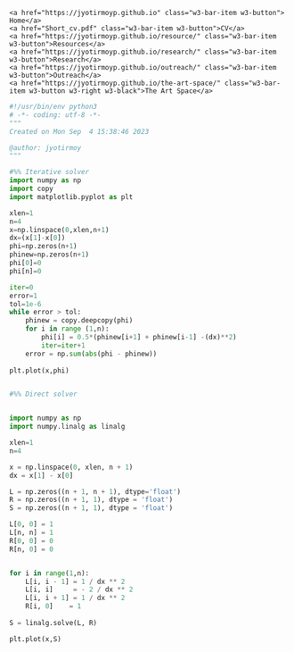 




    <a href="https://jyotirmoyp.github.io" class="w3-bar-item w3-button"> Home</a>
    <a href="Short_cv.pdf" class="w3-bar-item w3-button">CV</a>
    <a href="https://jyotirmoyp.github.io/resource/" class="w3-bar-item w3-button">Resources</a>
    <a href="https://jyotirmoyp.github.io/research/" class="w3-bar-item w3-button">Research</a>
    <a href="https://jyotirmoyp.github.io/outreach/" class="w3-bar-item w3-button">Outreach</a>
    <a href="https://jyotirmoyp.github.io/the-art-space/" class="w3-bar-item w3-button w3-right w3-black">The Art Space</a>






<!--naviation menu ends-->

```py
#!/usr/bin/env python3
# -*- coding: utf-8 -*-
"""
Created on Mon Sep  4 15:38:46 2023

@author: jyotirmoy
"""

#%% Iterative solver
import numpy as np
import copy 
import matplotlib.pyplot as plt

xlen=1
n=4
x=np.linspace(0,xlen,n+1)
dx=(x[1]-x[0])
phi=np.zeros(n+1)
phinew=np.zeros(n+1)
phi[0]=0
phi[n]=0

iter=0
error=1
tol=1e-6
while error > tol:
    phinew = copy.deepcopy(phi)
    for i in range (1,n):
        phi[i] = 0.5*(phinew[i+1] + phinew[i-1] -(dx)**2)
        iter=iter+1
    error = np.sum(abs(phi - phinew))
        
plt.plot(x,phi)    


#%% Direct solver 


import numpy as np 
import numpy.linalg as linalg

xlen=1
n=4

x = np.linspace(0, xlen, n + 1)
dx = x[1] - x[0]

L = np.zeros((n + 1, n + 1), dtype='float')
R = np.zeros((n + 1, 1), dtype = 'float')
S = np.zeros((n + 1, 1), dtype = 'float')

L[0, 0] = 1
L[n, n] = 1
R[0, 0] = 0
R[n, 0] = 0


for i in range(1,n):
    L[i, i - 1] = 1 / dx ** 2
    L[i, i]     = - 2 / dx ** 2
    L[i, i + 1] = 1 / dx ** 2
    R[i, 0]    = 1
    
S = linalg.solve(L, R)    

plt.plot(x,S)

        

```
